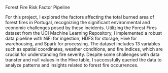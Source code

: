 Forest Fire Risk Factor Pipeline 

For this project, I explored the factors affecting the total burned area of forest fires in Portugal, recognizing the significant environmental and economic challenges posed by these incidents. Utilizing the Forest Fires dataset from the UCI Machine Learning Repository, I implemented a robust data pipeline with NiFi for ingestion, HDFS for storage, Hive for warehousing, and Spark for processing. The dataset includes 13 variables such as spatial coordinates, weather conditions, and fire indices, which are crucial for understanding fire severity. Despite some challenges with data transfer and null values in the Hive table, I successfully queried the data to analyze patterns and insights related to forest fire occurrences. 
